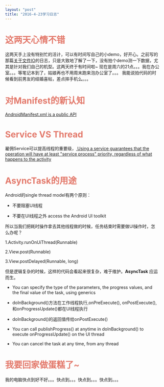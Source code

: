 ```yaml
---
layout: "post"
title: "2016-4-23学习日志"
---
```

# <font color="e3796b">这两天心情不错</font>
这两天手上没有特别忙的活计，可以有时间写自己的小demo，好开心。之前写的那篇[关于文件IO](http://leixiaoyue.cn/2016/04/11/android-file-io.html)的日志，只是大致地了解了一下，没有拍个demo测一下数据，尤其是针对我们自己的机型。这两天终于有时间啦~
现在是周六的21点。。。我在办公室。。。等笔记本到了，姑娘再也不用周末跑来泡办公室了。。。
我能说拍代码的时候看到前男友的结婚喜帖，差点摔手机么。。。

# <font color="e3796b">对Manifest的新认知</font>
[AndroidManifest.xml is a public API](http://android-developers.blogspot.com/2011/06/things-that-cannot-change.html)

# <font color="e3796b">Service VS Thread</font>
雇佣Service可以提高线程的重要级，[ Using a service guarantees that the operation will have at least "service process" priority, regardless of what happens to the activity](http://developer.android.com/guide/components/processes-and-threads.html#Threads)

# <font color="e3796b">AsyncTask的用途</font>
Android的single thread model有两个原则：

* 不要阻塞UI线程

* 不要在UI线程之外 access the Android UI toolkit

所以当我们把耗时操作拿去其他线程做的时候，任务结束时需要做UI操作时，怎么办呢？

1.Activity.runOnUiThread(Runnable)

2.View.post(Runnable)

3.View.postDelayed(Runnable, long)

但是逻辑复杂的时候，这样的代码会看起来很复杂，难于维护。__AsyncTask__ 应运而生。

* You can specify the type of the parameters, the progress values, and the final value of the task, using generics

* doInBackground()方法在工作线程执行,onPreExecute(), onPostExecute(), 和onProgressUpdate()都在UI线程执行

* doInBackground()的返回值传给onPostExecute()

* You can call publishProgress() at anytime in doInBackground() to execute onProgressUpdate() on the UI thread

* You can cancel the task at any time, from any thread

# <font color="e3796b">我要回家做蛋糕了~</font>
我的电脑快点到好不好。。。快点到。。。快点到。。。快点到。。。
